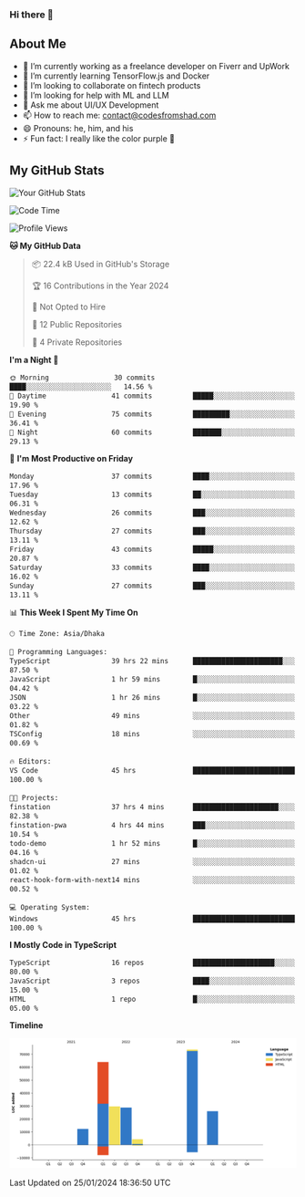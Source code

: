 ### Hi there 👋

## About Me
- 🔭 I’m currently working as a freelance developer on Fiverr and UpWork
- 🌱 I’m currently learning TensorFlow.js and Docker
- 👯 I’m looking to collaborate on fintech products
- 🤔 I’m looking for help with ML and LLM
- 💬 Ask me about UI/UX Development
- 📫 How to reach me: contact@codesfromshad.com
- 😄 Pronouns: he, him, and his
- ⚡ Fun fact: I really like the color purple 💜

## My GitHub Stats

![Your GitHub Stats](https://github-readme-stats.vercel.app/api?username=codesfromshad&show_icons=true&theme=midnight-purple)

<!--START_SECTION:waka-->
![Code Time](http://img.shields.io/badge/Code%20Time-114%20hrs%2017%20mins-blue)

![Profile Views](http://img.shields.io/badge/Profile%20Views-2-blue)

**🐱 My GitHub Data** 

> 📦 22.4 kB Used in GitHub's Storage 
 > 
> 🏆 16 Contributions in the Year 2024
 > 
> 🚫 Not Opted to Hire
 > 
> 📜 12 Public Repositories 
 > 
> 🔑 4 Private Repositories 
 > 
**I'm a Night 🦉** 

```text
🌞 Morning                30 commits          ████░░░░░░░░░░░░░░░░░░░░░   14.56 % 
🌆 Daytime                41 commits          █████░░░░░░░░░░░░░░░░░░░░   19.90 % 
🌃 Evening                75 commits          █████████░░░░░░░░░░░░░░░░   36.41 % 
🌙 Night                  60 commits          ███████░░░░░░░░░░░░░░░░░░   29.13 % 
```
📅 **I'm Most Productive on Friday** 

```text
Monday                   37 commits          ████░░░░░░░░░░░░░░░░░░░░░   17.96 % 
Tuesday                  13 commits          ██░░░░░░░░░░░░░░░░░░░░░░░   06.31 % 
Wednesday                26 commits          ███░░░░░░░░░░░░░░░░░░░░░░   12.62 % 
Thursday                 27 commits          ███░░░░░░░░░░░░░░░░░░░░░░   13.11 % 
Friday                   43 commits          █████░░░░░░░░░░░░░░░░░░░░   20.87 % 
Saturday                 33 commits          ████░░░░░░░░░░░░░░░░░░░░░   16.02 % 
Sunday                   27 commits          ███░░░░░░░░░░░░░░░░░░░░░░   13.11 % 
```


📊 **This Week I Spent My Time On** 

```text
🕑︎ Time Zone: Asia/Dhaka

💬 Programming Languages: 
TypeScript               39 hrs 22 mins      ██████████████████████░░░   87.50 % 
JavaScript               1 hr 59 mins        █░░░░░░░░░░░░░░░░░░░░░░░░   04.42 % 
JSON                     1 hr 26 mins        █░░░░░░░░░░░░░░░░░░░░░░░░   03.22 % 
Other                    49 mins             ░░░░░░░░░░░░░░░░░░░░░░░░░   01.82 % 
TSConfig                 18 mins             ░░░░░░░░░░░░░░░░░░░░░░░░░   00.69 % 

🔥 Editors: 
VS Code                  45 hrs              █████████████████████████   100.00 % 

🐱‍💻 Projects: 
finstation               37 hrs 4 mins       █████████████████████░░░░   82.38 % 
finstation-pwa           4 hrs 44 mins       ███░░░░░░░░░░░░░░░░░░░░░░   10.54 % 
todo-demo                1 hr 52 mins        █░░░░░░░░░░░░░░░░░░░░░░░░   04.16 % 
shadcn-ui                27 mins             ░░░░░░░░░░░░░░░░░░░░░░░░░   01.02 % 
react-hook-form-with-next14 mins             ░░░░░░░░░░░░░░░░░░░░░░░░░   00.52 % 

💻 Operating System: 
Windows                  45 hrs              █████████████████████████   100.00 % 
```

**I Mostly Code in TypeScript** 

```text
TypeScript               16 repos            ████████████████████░░░░░   80.00 % 
JavaScript               3 repos             ████░░░░░░░░░░░░░░░░░░░░░   15.00 % 
HTML                     1 repo              █░░░░░░░░░░░░░░░░░░░░░░░░   05.00 % 
```



**Timeline**

![Lines of Code chart](https://raw.githubusercontent.com/codesfromshad/codesfromshad/main/assets/bar_graph.png)


 Last Updated on 25/01/2024 18:36:50 UTC
<!--END_SECTION:waka-->

<!--
**codesfromshad/codesfromshad** is a ✨ _special_ ✨ repository because its `README.md` (this file) appears on your GitHub profile.

Here are some ideas to get you started:

- 🔭 I’m currently working on ...
- 🌱 I’m currently learning ...
- 👯 I’m looking to collaborate on ...
- 🤔 I’m looking for help with ...
- 💬 Ask me about ...
- 📫 How to reach me: ...
- 😄 Pronouns: ...
- ⚡ Fun fact: ...
-->
